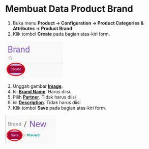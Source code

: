 # Membuat Data Product Brand

1. Buka menu **Product -> Configuration -> Product Categories & Attributes -> Product Brand**
2. Klik tombol **Create** pada bagian atas-kiri form.

![](../../img/product-brand/tombol-create.png)

3. Unggah gambar **[Image](./penjelasan.md#field-image)**.
4. Isi **[Brand Name](./penjelasan.md#field-name)**. Harus diisi.
5. Pilih **[Partner](./penjelasan.md#field-partner-id)**. Tidak harus diisi
6. isi **[Description](./penjelasan.md#field-description)**. Tidak harus diisi
7. Klik tombol **Save** pada bagian atas-kiri form.

![](../../img/product-brand/tombol-save.png)
